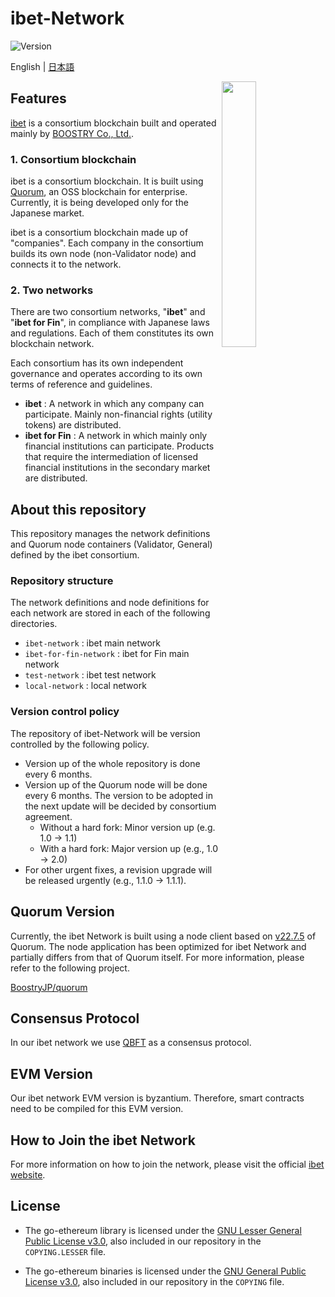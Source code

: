 # ibet-Network

<p>
  <img alt="Version" src="https://img.shields.io/badge/version-2.1-blue.svg?cacheSeconds=2592000" />
</p>

English | [日本語](./README_JA.md)

<img width="33%" align="right" src="https://user-images.githubusercontent.com/963333/130191619-f1f0c342-ab8f-499d-b8f8-52309c13d2cb.png"/>

## Features

[ibet](https://ibet.jp/) is a consortium blockchain built and operated mainly by [BOOSTRY Co., Ltd.](https://boostry.co.jp/).

### 1. Consortium blockchain

ibet is a consortium blockchain. 
It is built using [Quorum](https://consensys.net/quorum/), an OSS blockchain for enterprise. 
Currently, it is being developed only for the Japanese market.

ibet is a consortium blockchain made up of "companies". 
Each company in the consortium builds its own node (non-Validator node) and connects it to the network.

### 2. Two networks

There are two consortium networks, "**ibet**" and "**ibet for Fin**", in compliance with Japanese laws and regulations.
Each of them constitutes its own blockchain network.

Each consortium has its own independent governance and operates according to its own terms of reference and guidelines.

- **ibet** : A network in which any company can participate. Mainly non-financial rights (utility tokens) are distributed.
- **ibet for Fin** : A network in which mainly only financial institutions can participate. Products that require the intermediation of licensed financial institutions in the secondary market are distributed.


## About this repository

This repository manages the network definitions and Quorum node containers (Validator, General) defined by the ibet consortium.

### Repository structure

The network definitions and node definitions for each network are stored in each of the following directories.

- `ibet-network` : ibet main network
- `ibet-for-fin-network` : ibet for Fin main network
- `test-network` : ibet test network
- `local-network` : local network

### Version control policy

The repository of ibet-Network will be version controlled by the following policy.

- Version up of the whole repository is done every 6 months.
- Version up of the Quorum node will be done every 6 months. The version to be adopted in the next update will be decided by consortium agreement.
  - Without a hard fork: Minor version up (e.g. 1.0 -> 1.1)
  - With a hard fork: Major version up (e.g., 1.0 -> 2.0)
- For other urgent fixes, a revision upgrade will be released urgently (e.g., 1.1.0 -> 1.1.1).


## Quorum Version

Currently, the ibet Network is built using a node client based on [v22.7.5](https://github.com/ConsenSys/quorum/releases/tag/v22.7.5) of Quorum. 
The node application has been optimized for ibet Network and partially differs from that of Quorum itself.
For more information, please refer to the following project.

[BoostryJP/quorum](https://github.com/BoostryJP/quorum)

## Consensus Protocol

In our ibet network we use [QBFT](https://arxiv.org/abs/2002.03613) as a consensus protocol.

## EVM Version

Our ibet network EVM version is byzantium. Therefore, smart contracts need to be compiled for this EVM version.

## How to Join the ibet Network

For more information on how to join the network, please visit the official [ibet website](https://ibet.jp/).


## License

- The go-ethereum library is licensed under the
[GNU Lesser General Public License v3.0](https://www.gnu.org/licenses/lgpl-3.0.en.html), also
included in our repository in the `COPYING.LESSER` file.

- The go-ethereum binaries is licensed under the
[GNU General Public License v3.0](https://www.gnu.org/licenses/gpl-3.0.en.html), also included
in our repository in the `COPYING` file.

